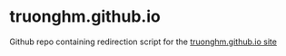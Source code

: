 # truonghm.github.io
Github repo containing redirection script for the [truonghm.github.io site](https://truonghm.github.io/truonghm_site/)
